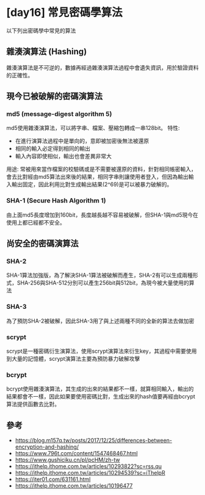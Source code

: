 # [day16] 常見密碼學算法
以下列出密碼學中常見的算法
## 雜湊演算法 (Hashing)
雜湊演算法是不可逆的，數據再經過雜湊演算法過程中會遺失資訊，用於驗證資料的正確性。

## 現今已被破解的密碼演算法
### md5 (message-digest algorithm 5)
md5使用雜湊演算法，可以將字串、檔案、壓縮包轉成一串128bit。
特性:
* 在進行演算法過程中是單向的，意即被加密後無法被還原
* 相同的輸入必定得到相同的輸出
* 輸入內容即使相似，輸出也會差異非常大

用途: 常被用來當作檔案的校驗碼或是不需要被還原的資料，針對相同帳密輸入，會去比對經由md5算法出來後的結果，相同字串則讓使用者登入，但因為輸出輸入輸出固定，因此利用比對生成輸出結果(2^69)是可以被暴力破解的。

### SHA-1 (Secure Hash Algorithm 1)
由上面md5長度增加到160bit，長度越長越不容易被破解，但SHA-1與md5現今在使用上都已經都不安全。

## 尚安全的密碼演算法
### SHA-2
SHA-1算法加強版，為了解決SHA-1算法被破解而產生，SHA-2有可以生成兩種形式，SHA-256與SHA-512分別可以產生256bit與512bit，為現今被大量使用的算法
### SHA-3
為了預防SHA-2被破解，因此SHA-3用了與上述兩種不同的全新的算法去做加密
### scrypt
scrypt是一種密碼衍生演算法，使用scrypt演算法來衍生key，其過程中需要使用到大量的記憶體，scrypt演算法主要為預防暴力破解攻擊

### bcrypt
bcrypt使用雜湊演算法，其生成的出來的結果都不一樣，就算相同輸入，輸出的結果都會不一樣，因此如果要使用密碼比對，生成出來的hash值要再經由bcrypt算法提供函數去比對。

## 參考
* https://blog.m157q.tw/posts/2017/12/25/differences-between-encryption-and-hashing/
* https://www.796t.com/content/1547468467.html
* https://www.gushiciku.cn/pl/pcHM/zh-tw
* https://ithelp.ithome.com.tw/articles/10293822?sc=rss.qu
* https://ithelp.ithome.com.tw/articles/10294539?sc=iThelpR
* https://iter01.com/631161.html
* https://ithelp.ithome.com.tw/articles/10196477